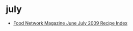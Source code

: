 # july

 * [Food Network Magazine June July 2009 Recipe Index](index/f/food-network-magazine-june-july-2009-recipe-index.json)
